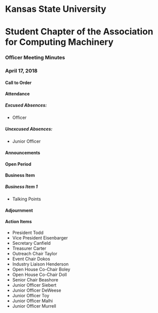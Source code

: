 # Kansas State University
# Student Chapter of the Association for Computing Machinery
### Officer Meeting Minutes
### April 17, 2018


#### Call to Order

#### Attendance
##### Excused Absences:
 * Officer
##### Unexcused Absences:
 * Junior Officer

#### Announcements

#### Open Period

#### Business Item
##### Business Item 1
* Talking Points

#### Adjournment

#### Action Items
* President Todd
* Vice President Eisenbarger
* Secretary Canfield
* Treasurer Carter
* Outreach Chair Taylor
* Event Chair Dokos
* Industry Liaison Henderson
* Open House Co-Chair Boley
* Open House Co-Chair Doll
* Senior Chair Beashore
* Junior Officer Siebert
* Junior Officer DeWeese
* Junior Officer Toy
* Junior Officer Malhi
* Junior Officer Murrell